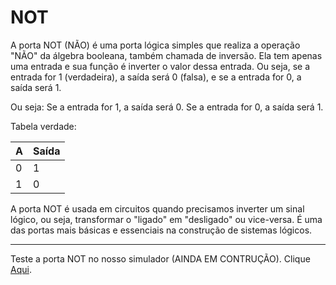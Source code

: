 # NOT

A porta NOT (NÃO) é uma porta lógica simples que realiza a operação "NÃO" da álgebra booleana, também chamada de inversão. Ela tem apenas uma entrada e sua função é inverter o valor dessa entrada. Ou seja, se a entrada for 1 (verdadeira), a saída será 0 (falsa), e se a entrada for 0, a saída será 1.

Ou seja:
Se a entrada for 1, a saída será 0.
Se a entrada for 0, a saída será 1.

Tabela verdade:

| A | Saída |
|---|-------|
| 0 |   1   |
| 1 |   0   |

A porta NOT é usada em circuitos quando precisamos inverter um sinal lógico, ou seja, transformar o "ligado" em "desligado" ou vice-versa. É uma das portas mais básicas e essenciais na construção de sistemas lógicos.

---

Teste a porta NOT no nosso simulador (AINDA EM CONTRUÇÃO). Clique [Aqui](https://umbarril.github.io/logic-simulator).
